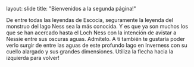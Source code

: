 
layout: slide
title: "Bienvenidos a la segunda página!"

De entre todas las leyendas de Escocia, seguramente la leyenda del monstruo del lago Ness sea la más conocida. Y es que ya son muchos los que se han acercado hasta el Loch Ness con la intención de avistar a Nessie entre sus oscuras aguas. Admítelo. A ti también te gustaría poder verlo surgir de entre las aguas de este profundo lago en Inverness con su cuello alargado y sus grandes dimensiones.
Utiliza la flecha hacia la izquierda para volver!
